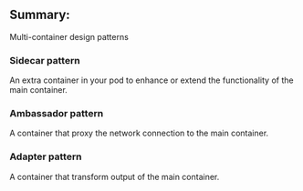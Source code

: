 ## Summary:

Multi-container design patterns

### Sidecar pattern

An extra container in your pod to enhance or extend the functionality of the main container.

### Ambassador pattern

A container that proxy the network connection to the main container.

### Adapter pattern

A container that transform output of the main container.
